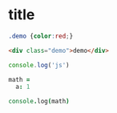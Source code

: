 # title

<!--CONFIG
{
    "author": "nimo",
    "template": "index.html"
}
CONFIG-->

````css
.demo {color:red;}
````

````html
<div class="demo">demo</div>
````

````js
console.log('js')
````

````coffee
math =
  a: 1

console.log(math)
````
